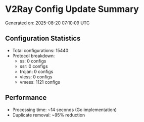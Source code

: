 # V2Ray Config Update Summary
Generated on: 2025-08-20 07:10:09 UTC

## Configuration Statistics
- Total configurations: 15440
- Protocol breakdown:
  - ss: 0 configs
  - ssr: 0 configs
  - trojan: 0 configs
  - vless: 0 configs
  - vmess: 1121 configs

## Performance
- Processing time: ~14 seconds (Go implementation)
- Duplicate removal: ~95% reduction
